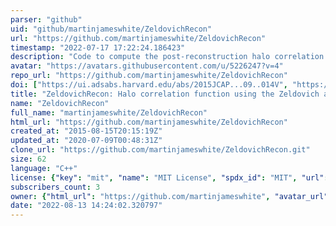```yaml
---
parser: "github"
uid: "github/martinjameswhite/ZeldovichRecon"
url: "https://github.com/martinjameswhite/ZeldovichRecon"
timestamp: "2022-07-17 17:22:24.186423"
description: "Code to compute the post-reconstruction halo correlation function using the Zeldovich approximation."
avatar: "https://avatars.githubusercontent.com/u/5226247?v=4"
repo_url: "https://github.com/martinjameswhite/ZeldovichRecon"
doi: ["https://ui.adsabs.harvard.edu/abs/2015JCAP...09..014V", "https://ui.adsabs.harvard.edu/abs/2015MNRAS.450.3822W", "https://ui.adsabs.harvard.edu/abs/2015ascl.soft12016W/abstract"]
title: "ZeldovichRecon: Halo correlation function using the Zeldovich approximation"
name: "ZeldovichRecon"
full_name: "martinjameswhite/ZeldovichRecon"
html_url: "https://github.com/martinjameswhite/ZeldovichRecon"
created_at: "2015-08-15T20:15:19Z"
updated_at: "2020-07-09T00:48:31Z"
clone_url: "https://github.com/martinjameswhite/ZeldovichRecon.git"
size: 62
language: "C++"
license: {"key": "mit", "name": "MIT License", "spdx_id": "MIT", "url": "https://api.github.com/licenses/mit", "node_id": "MDc6TGljZW5zZTEz"}
subscribers_count: 3
owner: {"html_url": "https://github.com/martinjameswhite", "avatar_url": "https://avatars.githubusercontent.com/u/5226247?v=4", "login": "martinjameswhite", "type": "User"}
date: "2022-08-13 14:24:02.320797"
---
```


